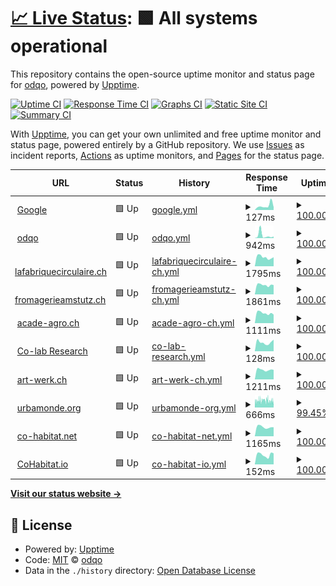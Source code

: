 # [📈 Live Status](https://odqo.github.io/upptime): <!--live status--> **🟩 All systems operational**

This repository contains the open-source uptime monitor and status page for [odqo](https://www.odqo.ch), powered by [Upptime](https://github.com/upptime/upptime).

[![Uptime CI](https://github.com/odqo/upptime/workflows/Uptime%20CI/badge.svg)](https://github.com/odqo/upptime/actions?query=workflow%3A%22Uptime+CI%22)
[![Response Time CI](https://github.com/odqo/upptime/workflows/Response%20Time%20CI/badge.svg)](https://github.com/odqo/upptime/actions?query=workflow%3A%22Response+Time+CI%22)
[![Graphs CI](https://github.com/odqo/upptime/workflows/Graphs%20CI/badge.svg)](https://github.com/odqo/upptime/actions?query=workflow%3A%22Graphs+CI%22)
[![Static Site CI](https://github.com/odqo/upptime/workflows/Static%20Site%20CI/badge.svg)](https://github.com/odqo/upptime/actions?query=workflow%3A%22Static+Site+CI%22)
[![Summary CI](https://github.com/odqo/upptime/workflows/Summary%20CI/badge.svg)](https://github.com/odqo/upptime/actions?query=workflow%3A%22Summary+CI%22)

With [Upptime](https://upptime.js.org), you can get your own unlimited and free uptime monitor and status page, powered entirely by a GitHub repository. We use [Issues](https://github.com/odqo/upptime/issues) as incident reports, [Actions](https://github.com/odqo/upptime/actions) as uptime monitors, and [Pages](https://odqo.github.io/upptime) for the status page.

<!--start: status pages-->
<!-- This summary is generated by Upptime (https://github.com/upptime/upptime) -->
<!-- Do not edit this manually, your changes will be overwritten -->
<!-- prettier-ignore -->
| URL | Status | History | Response Time | Uptime |
| --- | ------ | ------- | ------------- | ------ |
| <img alt="" src="https://icons.duckduckgo.com/ip3/www.google.com.ico" height="13"> [Google](https://www.google.com) | 🟩 Up | [google.yml](https://github.com/odqo/upptime/commits/HEAD/history/google.yml) | <details><summary><img alt="Response time graph" src="./graphs/google/response-time-week.png" height="20"> 127ms</summary><br><a href="https://odqo.github.io/upptime/history/google"><img alt="Response time 90" src="https://img.shields.io/endpoint?url=https%3A%2F%2Fraw.githubusercontent.com%2Fodqo%2Fupptime%2FHEAD%2Fapi%2Fgoogle%2Fresponse-time.json"></a><br><a href="https://odqo.github.io/upptime/history/google"><img alt="24-hour response time 82" src="https://img.shields.io/endpoint?url=https%3A%2F%2Fraw.githubusercontent.com%2Fodqo%2Fupptime%2FHEAD%2Fapi%2Fgoogle%2Fresponse-time-day.json"></a><br><a href="https://odqo.github.io/upptime/history/google"><img alt="7-day response time 127" src="https://img.shields.io/endpoint?url=https%3A%2F%2Fraw.githubusercontent.com%2Fodqo%2Fupptime%2FHEAD%2Fapi%2Fgoogle%2Fresponse-time-week.json"></a><br><a href="https://odqo.github.io/upptime/history/google"><img alt="30-day response time 101" src="https://img.shields.io/endpoint?url=https%3A%2F%2Fraw.githubusercontent.com%2Fodqo%2Fupptime%2FHEAD%2Fapi%2Fgoogle%2Fresponse-time-month.json"></a><br><a href="https://odqo.github.io/upptime/history/google"><img alt="1-year response time 90" src="https://img.shields.io/endpoint?url=https%3A%2F%2Fraw.githubusercontent.com%2Fodqo%2Fupptime%2FHEAD%2Fapi%2Fgoogle%2Fresponse-time-year.json"></a></details> | <details><summary><a href="https://odqo.github.io/upptime/history/google">100.00%</a></summary><a href="https://odqo.github.io/upptime/history/google"><img alt="All-time uptime 100.00%" src="https://img.shields.io/endpoint?url=https%3A%2F%2Fraw.githubusercontent.com%2Fodqo%2Fupptime%2FHEAD%2Fapi%2Fgoogle%2Fuptime.json"></a><br><a href="https://odqo.github.io/upptime/history/google"><img alt="24-hour uptime 100.00%" src="https://img.shields.io/endpoint?url=https%3A%2F%2Fraw.githubusercontent.com%2Fodqo%2Fupptime%2FHEAD%2Fapi%2Fgoogle%2Fuptime-day.json"></a><br><a href="https://odqo.github.io/upptime/history/google"><img alt="7-day uptime 100.00%" src="https://img.shields.io/endpoint?url=https%3A%2F%2Fraw.githubusercontent.com%2Fodqo%2Fupptime%2FHEAD%2Fapi%2Fgoogle%2Fuptime-week.json"></a><br><a href="https://odqo.github.io/upptime/history/google"><img alt="30-day uptime 100.00%" src="https://img.shields.io/endpoint?url=https%3A%2F%2Fraw.githubusercontent.com%2Fodqo%2Fupptime%2FHEAD%2Fapi%2Fgoogle%2Fuptime-month.json"></a><br><a href="https://odqo.github.io/upptime/history/google"><img alt="1-year uptime 100.00%" src="https://img.shields.io/endpoint?url=https%3A%2F%2Fraw.githubusercontent.com%2Fodqo%2Fupptime%2FHEAD%2Fapi%2Fgoogle%2Fuptime-year.json"></a></details>
| <img alt="" src="https://icons.duckduckgo.com/ip3/www.odqo.ch.ico" height="13"> [odqo](https://www.odqo.ch) | 🟩 Up | [odqo.yml](https://github.com/odqo/upptime/commits/HEAD/history/odqo.yml) | <details><summary><img alt="Response time graph" src="./graphs/odqo/response-time-week.png" height="20"> 942ms</summary><br><a href="https://odqo.github.io/upptime/history/odqo"><img alt="Response time 293" src="https://img.shields.io/endpoint?url=https%3A%2F%2Fraw.githubusercontent.com%2Fodqo%2Fupptime%2FHEAD%2Fapi%2Fodqo%2Fresponse-time.json"></a><br><a href="https://odqo.github.io/upptime/history/odqo"><img alt="24-hour response time 547" src="https://img.shields.io/endpoint?url=https%3A%2F%2Fraw.githubusercontent.com%2Fodqo%2Fupptime%2FHEAD%2Fapi%2Fodqo%2Fresponse-time-day.json"></a><br><a href="https://odqo.github.io/upptime/history/odqo"><img alt="7-day response time 942" src="https://img.shields.io/endpoint?url=https%3A%2F%2Fraw.githubusercontent.com%2Fodqo%2Fupptime%2FHEAD%2Fapi%2Fodqo%2Fresponse-time-week.json"></a><br><a href="https://odqo.github.io/upptime/history/odqo"><img alt="30-day response time 455" src="https://img.shields.io/endpoint?url=https%3A%2F%2Fraw.githubusercontent.com%2Fodqo%2Fupptime%2FHEAD%2Fapi%2Fodqo%2Fresponse-time-month.json"></a><br><a href="https://odqo.github.io/upptime/history/odqo"><img alt="1-year response time 293" src="https://img.shields.io/endpoint?url=https%3A%2F%2Fraw.githubusercontent.com%2Fodqo%2Fupptime%2FHEAD%2Fapi%2Fodqo%2Fresponse-time-year.json"></a></details> | <details><summary><a href="https://odqo.github.io/upptime/history/odqo">100.00%</a></summary><a href="https://odqo.github.io/upptime/history/odqo"><img alt="All-time uptime 99.99%" src="https://img.shields.io/endpoint?url=https%3A%2F%2Fraw.githubusercontent.com%2Fodqo%2Fupptime%2FHEAD%2Fapi%2Fodqo%2Fuptime.json"></a><br><a href="https://odqo.github.io/upptime/history/odqo"><img alt="24-hour uptime 100.00%" src="https://img.shields.io/endpoint?url=https%3A%2F%2Fraw.githubusercontent.com%2Fodqo%2Fupptime%2FHEAD%2Fapi%2Fodqo%2Fuptime-day.json"></a><br><a href="https://odqo.github.io/upptime/history/odqo"><img alt="7-day uptime 100.00%" src="https://img.shields.io/endpoint?url=https%3A%2F%2Fraw.githubusercontent.com%2Fodqo%2Fupptime%2FHEAD%2Fapi%2Fodqo%2Fuptime-week.json"></a><br><a href="https://odqo.github.io/upptime/history/odqo"><img alt="30-day uptime 100.00%" src="https://img.shields.io/endpoint?url=https%3A%2F%2Fraw.githubusercontent.com%2Fodqo%2Fupptime%2FHEAD%2Fapi%2Fodqo%2Fuptime-month.json"></a><br><a href="https://odqo.github.io/upptime/history/odqo"><img alt="1-year uptime 99.99%" src="https://img.shields.io/endpoint?url=https%3A%2F%2Fraw.githubusercontent.com%2Fodqo%2Fupptime%2FHEAD%2Fapi%2Fodqo%2Fuptime-year.json"></a></details>
| <img alt="" src="https://icons.duckduckgo.com/ip3/www.lafabriquecirculaire.ch.ico" height="13"> [lafabriquecirculaire.ch](https://www.lafabriquecirculaire.ch) | 🟩 Up | [lafabriquecirculaire-ch.yml](https://github.com/odqo/upptime/commits/HEAD/history/lafabriquecirculaire-ch.yml) | <details><summary><img alt="Response time graph" src="./graphs/lafabriquecirculaire-ch/response-time-week.png" height="20"> 1795ms</summary><br><a href="https://odqo.github.io/upptime/history/lafabriquecirculaire-ch"><img alt="Response time 1620" src="https://img.shields.io/endpoint?url=https%3A%2F%2Fraw.githubusercontent.com%2Fodqo%2Fupptime%2FHEAD%2Fapi%2Flafabriquecirculaire-ch%2Fresponse-time.json"></a><br><a href="https://odqo.github.io/upptime/history/lafabriquecirculaire-ch"><img alt="24-hour response time 1777" src="https://img.shields.io/endpoint?url=https%3A%2F%2Fraw.githubusercontent.com%2Fodqo%2Fupptime%2FHEAD%2Fapi%2Flafabriquecirculaire-ch%2Fresponse-time-day.json"></a><br><a href="https://odqo.github.io/upptime/history/lafabriquecirculaire-ch"><img alt="7-day response time 1795" src="https://img.shields.io/endpoint?url=https%3A%2F%2Fraw.githubusercontent.com%2Fodqo%2Fupptime%2FHEAD%2Fapi%2Flafabriquecirculaire-ch%2Fresponse-time-week.json"></a><br><a href="https://odqo.github.io/upptime/history/lafabriquecirculaire-ch"><img alt="30-day response time 1901" src="https://img.shields.io/endpoint?url=https%3A%2F%2Fraw.githubusercontent.com%2Fodqo%2Fupptime%2FHEAD%2Fapi%2Flafabriquecirculaire-ch%2Fresponse-time-month.json"></a><br><a href="https://odqo.github.io/upptime/history/lafabriquecirculaire-ch"><img alt="1-year response time 1620" src="https://img.shields.io/endpoint?url=https%3A%2F%2Fraw.githubusercontent.com%2Fodqo%2Fupptime%2FHEAD%2Fapi%2Flafabriquecirculaire-ch%2Fresponse-time-year.json"></a></details> | <details><summary><a href="https://odqo.github.io/upptime/history/lafabriquecirculaire-ch">100.00%</a></summary><a href="https://odqo.github.io/upptime/history/lafabriquecirculaire-ch"><img alt="All-time uptime 99.97%" src="https://img.shields.io/endpoint?url=https%3A%2F%2Fraw.githubusercontent.com%2Fodqo%2Fupptime%2FHEAD%2Fapi%2Flafabriquecirculaire-ch%2Fuptime.json"></a><br><a href="https://odqo.github.io/upptime/history/lafabriquecirculaire-ch"><img alt="24-hour uptime 100.00%" src="https://img.shields.io/endpoint?url=https%3A%2F%2Fraw.githubusercontent.com%2Fodqo%2Fupptime%2FHEAD%2Fapi%2Flafabriquecirculaire-ch%2Fuptime-day.json"></a><br><a href="https://odqo.github.io/upptime/history/lafabriquecirculaire-ch"><img alt="7-day uptime 100.00%" src="https://img.shields.io/endpoint?url=https%3A%2F%2Fraw.githubusercontent.com%2Fodqo%2Fupptime%2FHEAD%2Fapi%2Flafabriquecirculaire-ch%2Fuptime-week.json"></a><br><a href="https://odqo.github.io/upptime/history/lafabriquecirculaire-ch"><img alt="30-day uptime 99.90%" src="https://img.shields.io/endpoint?url=https%3A%2F%2Fraw.githubusercontent.com%2Fodqo%2Fupptime%2FHEAD%2Fapi%2Flafabriquecirculaire-ch%2Fuptime-month.json"></a><br><a href="https://odqo.github.io/upptime/history/lafabriquecirculaire-ch"><img alt="1-year uptime 99.97%" src="https://img.shields.io/endpoint?url=https%3A%2F%2Fraw.githubusercontent.com%2Fodqo%2Fupptime%2FHEAD%2Fapi%2Flafabriquecirculaire-ch%2Fuptime-year.json"></a></details>
| <img alt="" src="https://icons.duckduckgo.com/ip3/www.fromagerieamstutz.ch.ico" height="13"> [fromagerieamstutz.ch](https://www.fromagerieamstutz.ch) | 🟩 Up | [fromagerieamstutz-ch.yml](https://github.com/odqo/upptime/commits/HEAD/history/fromagerieamstutz-ch.yml) | <details><summary><img alt="Response time graph" src="./graphs/fromagerieamstutz-ch/response-time-week.png" height="20"> 1861ms</summary><br><a href="https://odqo.github.io/upptime/history/fromagerieamstutz-ch"><img alt="Response time 1890" src="https://img.shields.io/endpoint?url=https%3A%2F%2Fraw.githubusercontent.com%2Fodqo%2Fupptime%2FHEAD%2Fapi%2Ffromagerieamstutz-ch%2Fresponse-time.json"></a><br><a href="https://odqo.github.io/upptime/history/fromagerieamstutz-ch"><img alt="24-hour response time 1846" src="https://img.shields.io/endpoint?url=https%3A%2F%2Fraw.githubusercontent.com%2Fodqo%2Fupptime%2FHEAD%2Fapi%2Ffromagerieamstutz-ch%2Fresponse-time-day.json"></a><br><a href="https://odqo.github.io/upptime/history/fromagerieamstutz-ch"><img alt="7-day response time 1861" src="https://img.shields.io/endpoint?url=https%3A%2F%2Fraw.githubusercontent.com%2Fodqo%2Fupptime%2FHEAD%2Fapi%2Ffromagerieamstutz-ch%2Fresponse-time-week.json"></a><br><a href="https://odqo.github.io/upptime/history/fromagerieamstutz-ch"><img alt="30-day response time 1735" src="https://img.shields.io/endpoint?url=https%3A%2F%2Fraw.githubusercontent.com%2Fodqo%2Fupptime%2FHEAD%2Fapi%2Ffromagerieamstutz-ch%2Fresponse-time-month.json"></a><br><a href="https://odqo.github.io/upptime/history/fromagerieamstutz-ch"><img alt="1-year response time 1890" src="https://img.shields.io/endpoint?url=https%3A%2F%2Fraw.githubusercontent.com%2Fodqo%2Fupptime%2FHEAD%2Fapi%2Ffromagerieamstutz-ch%2Fresponse-time-year.json"></a></details> | <details><summary><a href="https://odqo.github.io/upptime/history/fromagerieamstutz-ch">100.00%</a></summary><a href="https://odqo.github.io/upptime/history/fromagerieamstutz-ch"><img alt="All-time uptime 96.34%" src="https://img.shields.io/endpoint?url=https%3A%2F%2Fraw.githubusercontent.com%2Fodqo%2Fupptime%2FHEAD%2Fapi%2Ffromagerieamstutz-ch%2Fuptime.json"></a><br><a href="https://odqo.github.io/upptime/history/fromagerieamstutz-ch"><img alt="24-hour uptime 100.00%" src="https://img.shields.io/endpoint?url=https%3A%2F%2Fraw.githubusercontent.com%2Fodqo%2Fupptime%2FHEAD%2Fapi%2Ffromagerieamstutz-ch%2Fuptime-day.json"></a><br><a href="https://odqo.github.io/upptime/history/fromagerieamstutz-ch"><img alt="7-day uptime 100.00%" src="https://img.shields.io/endpoint?url=https%3A%2F%2Fraw.githubusercontent.com%2Fodqo%2Fupptime%2FHEAD%2Fapi%2Ffromagerieamstutz-ch%2Fuptime-week.json"></a><br><a href="https://odqo.github.io/upptime/history/fromagerieamstutz-ch"><img alt="30-day uptime 99.34%" src="https://img.shields.io/endpoint?url=https%3A%2F%2Fraw.githubusercontent.com%2Fodqo%2Fupptime%2FHEAD%2Fapi%2Ffromagerieamstutz-ch%2Fuptime-month.json"></a><br><a href="https://odqo.github.io/upptime/history/fromagerieamstutz-ch"><img alt="1-year uptime 96.34%" src="https://img.shields.io/endpoint?url=https%3A%2F%2Fraw.githubusercontent.com%2Fodqo%2Fupptime%2FHEAD%2Fapi%2Ffromagerieamstutz-ch%2Fuptime-year.json"></a></details>
| <img alt="" src="https://icons.duckduckgo.com/ip3/www.acade-agro.ch.ico" height="13"> [acade-agro.ch](https://www.acade-agro.ch) | 🟩 Up | [acade-agro-ch.yml](https://github.com/odqo/upptime/commits/HEAD/history/acade-agro-ch.yml) | <details><summary><img alt="Response time graph" src="./graphs/acade-agro-ch/response-time-week.png" height="20"> 1111ms</summary><br><a href="https://odqo.github.io/upptime/history/acade-agro-ch"><img alt="Response time 1038" src="https://img.shields.io/endpoint?url=https%3A%2F%2Fraw.githubusercontent.com%2Fodqo%2Fupptime%2FHEAD%2Fapi%2Facade-agro-ch%2Fresponse-time.json"></a><br><a href="https://odqo.github.io/upptime/history/acade-agro-ch"><img alt="24-hour response time 940" src="https://img.shields.io/endpoint?url=https%3A%2F%2Fraw.githubusercontent.com%2Fodqo%2Fupptime%2FHEAD%2Fapi%2Facade-agro-ch%2Fresponse-time-day.json"></a><br><a href="https://odqo.github.io/upptime/history/acade-agro-ch"><img alt="7-day response time 1111" src="https://img.shields.io/endpoint?url=https%3A%2F%2Fraw.githubusercontent.com%2Fodqo%2Fupptime%2FHEAD%2Fapi%2Facade-agro-ch%2Fresponse-time-week.json"></a><br><a href="https://odqo.github.io/upptime/history/acade-agro-ch"><img alt="30-day response time 1090" src="https://img.shields.io/endpoint?url=https%3A%2F%2Fraw.githubusercontent.com%2Fodqo%2Fupptime%2FHEAD%2Fapi%2Facade-agro-ch%2Fresponse-time-month.json"></a><br><a href="https://odqo.github.io/upptime/history/acade-agro-ch"><img alt="1-year response time 1038" src="https://img.shields.io/endpoint?url=https%3A%2F%2Fraw.githubusercontent.com%2Fodqo%2Fupptime%2FHEAD%2Fapi%2Facade-agro-ch%2Fresponse-time-year.json"></a></details> | <details><summary><a href="https://odqo.github.io/upptime/history/acade-agro-ch">100.00%</a></summary><a href="https://odqo.github.io/upptime/history/acade-agro-ch"><img alt="All-time uptime 99.99%" src="https://img.shields.io/endpoint?url=https%3A%2F%2Fraw.githubusercontent.com%2Fodqo%2Fupptime%2FHEAD%2Fapi%2Facade-agro-ch%2Fuptime.json"></a><br><a href="https://odqo.github.io/upptime/history/acade-agro-ch"><img alt="24-hour uptime 100.00%" src="https://img.shields.io/endpoint?url=https%3A%2F%2Fraw.githubusercontent.com%2Fodqo%2Fupptime%2FHEAD%2Fapi%2Facade-agro-ch%2Fuptime-day.json"></a><br><a href="https://odqo.github.io/upptime/history/acade-agro-ch"><img alt="7-day uptime 100.00%" src="https://img.shields.io/endpoint?url=https%3A%2F%2Fraw.githubusercontent.com%2Fodqo%2Fupptime%2FHEAD%2Fapi%2Facade-agro-ch%2Fuptime-week.json"></a><br><a href="https://odqo.github.io/upptime/history/acade-agro-ch"><img alt="30-day uptime 100.00%" src="https://img.shields.io/endpoint?url=https%3A%2F%2Fraw.githubusercontent.com%2Fodqo%2Fupptime%2FHEAD%2Fapi%2Facade-agro-ch%2Fuptime-month.json"></a><br><a href="https://odqo.github.io/upptime/history/acade-agro-ch"><img alt="1-year uptime 99.99%" src="https://img.shields.io/endpoint?url=https%3A%2F%2Fraw.githubusercontent.com%2Fodqo%2Fupptime%2FHEAD%2Fapi%2Facade-agro-ch%2Fuptime-year.json"></a></details>
| <img alt="" src="https://icons.duckduckgo.com/ip3/mapping.co-lab-research.net.ico" height="13"> [Co-lab Research](https://mapping.co-lab-research.net/) | 🟩 Up | [co-lab-research.yml](https://github.com/odqo/upptime/commits/HEAD/history/co-lab-research.yml) | <details><summary><img alt="Response time graph" src="./graphs/co-lab-research/response-time-week.png" height="20"> 128ms</summary><br><a href="https://odqo.github.io/upptime/history/co-lab-research"><img alt="Response time 134" src="https://img.shields.io/endpoint?url=https%3A%2F%2Fraw.githubusercontent.com%2Fodqo%2Fupptime%2FHEAD%2Fapi%2Fco-lab-research%2Fresponse-time.json"></a><br><a href="https://odqo.github.io/upptime/history/co-lab-research"><img alt="24-hour response time 165" src="https://img.shields.io/endpoint?url=https%3A%2F%2Fraw.githubusercontent.com%2Fodqo%2Fupptime%2FHEAD%2Fapi%2Fco-lab-research%2Fresponse-time-day.json"></a><br><a href="https://odqo.github.io/upptime/history/co-lab-research"><img alt="7-day response time 128" src="https://img.shields.io/endpoint?url=https%3A%2F%2Fraw.githubusercontent.com%2Fodqo%2Fupptime%2FHEAD%2Fapi%2Fco-lab-research%2Fresponse-time-week.json"></a><br><a href="https://odqo.github.io/upptime/history/co-lab-research"><img alt="30-day response time 131" src="https://img.shields.io/endpoint?url=https%3A%2F%2Fraw.githubusercontent.com%2Fodqo%2Fupptime%2FHEAD%2Fapi%2Fco-lab-research%2Fresponse-time-month.json"></a><br><a href="https://odqo.github.io/upptime/history/co-lab-research"><img alt="1-year response time 134" src="https://img.shields.io/endpoint?url=https%3A%2F%2Fraw.githubusercontent.com%2Fodqo%2Fupptime%2FHEAD%2Fapi%2Fco-lab-research%2Fresponse-time-year.json"></a></details> | <details><summary><a href="https://odqo.github.io/upptime/history/co-lab-research">100.00%</a></summary><a href="https://odqo.github.io/upptime/history/co-lab-research"><img alt="All-time uptime 99.99%" src="https://img.shields.io/endpoint?url=https%3A%2F%2Fraw.githubusercontent.com%2Fodqo%2Fupptime%2FHEAD%2Fapi%2Fco-lab-research%2Fuptime.json"></a><br><a href="https://odqo.github.io/upptime/history/co-lab-research"><img alt="24-hour uptime 100.00%" src="https://img.shields.io/endpoint?url=https%3A%2F%2Fraw.githubusercontent.com%2Fodqo%2Fupptime%2FHEAD%2Fapi%2Fco-lab-research%2Fuptime-day.json"></a><br><a href="https://odqo.github.io/upptime/history/co-lab-research"><img alt="7-day uptime 100.00%" src="https://img.shields.io/endpoint?url=https%3A%2F%2Fraw.githubusercontent.com%2Fodqo%2Fupptime%2FHEAD%2Fapi%2Fco-lab-research%2Fuptime-week.json"></a><br><a href="https://odqo.github.io/upptime/history/co-lab-research"><img alt="30-day uptime 100.00%" src="https://img.shields.io/endpoint?url=https%3A%2F%2Fraw.githubusercontent.com%2Fodqo%2Fupptime%2FHEAD%2Fapi%2Fco-lab-research%2Fuptime-month.json"></a><br><a href="https://odqo.github.io/upptime/history/co-lab-research"><img alt="1-year uptime 99.99%" src="https://img.shields.io/endpoint?url=https%3A%2F%2Fraw.githubusercontent.com%2Fodqo%2Fupptime%2FHEAD%2Fapi%2Fco-lab-research%2Fuptime-year.json"></a></details>
| <img alt="" src="https://icons.duckduckgo.com/ip3/www.art-werk.ch.ico" height="13"> [art-werk.ch](https://www.art-werk.ch) | 🟩 Up | [art-werk-ch.yml](https://github.com/odqo/upptime/commits/HEAD/history/art-werk-ch.yml) | <details><summary><img alt="Response time graph" src="./graphs/art-werk-ch/response-time-week.png" height="20"> 1211ms</summary><br><a href="https://odqo.github.io/upptime/history/art-werk-ch"><img alt="Response time 1137" src="https://img.shields.io/endpoint?url=https%3A%2F%2Fraw.githubusercontent.com%2Fodqo%2Fupptime%2FHEAD%2Fapi%2Fart-werk-ch%2Fresponse-time.json"></a><br><a href="https://odqo.github.io/upptime/history/art-werk-ch"><img alt="24-hour response time 1208" src="https://img.shields.io/endpoint?url=https%3A%2F%2Fraw.githubusercontent.com%2Fodqo%2Fupptime%2FHEAD%2Fapi%2Fart-werk-ch%2Fresponse-time-day.json"></a><br><a href="https://odqo.github.io/upptime/history/art-werk-ch"><img alt="7-day response time 1211" src="https://img.shields.io/endpoint?url=https%3A%2F%2Fraw.githubusercontent.com%2Fodqo%2Fupptime%2FHEAD%2Fapi%2Fart-werk-ch%2Fresponse-time-week.json"></a><br><a href="https://odqo.github.io/upptime/history/art-werk-ch"><img alt="30-day response time 1151" src="https://img.shields.io/endpoint?url=https%3A%2F%2Fraw.githubusercontent.com%2Fodqo%2Fupptime%2FHEAD%2Fapi%2Fart-werk-ch%2Fresponse-time-month.json"></a><br><a href="https://odqo.github.io/upptime/history/art-werk-ch"><img alt="1-year response time 1137" src="https://img.shields.io/endpoint?url=https%3A%2F%2Fraw.githubusercontent.com%2Fodqo%2Fupptime%2FHEAD%2Fapi%2Fart-werk-ch%2Fresponse-time-year.json"></a></details> | <details><summary><a href="https://odqo.github.io/upptime/history/art-werk-ch">100.00%</a></summary><a href="https://odqo.github.io/upptime/history/art-werk-ch"><img alt="All-time uptime 99.99%" src="https://img.shields.io/endpoint?url=https%3A%2F%2Fraw.githubusercontent.com%2Fodqo%2Fupptime%2FHEAD%2Fapi%2Fart-werk-ch%2Fuptime.json"></a><br><a href="https://odqo.github.io/upptime/history/art-werk-ch"><img alt="24-hour uptime 100.00%" src="https://img.shields.io/endpoint?url=https%3A%2F%2Fraw.githubusercontent.com%2Fodqo%2Fupptime%2FHEAD%2Fapi%2Fart-werk-ch%2Fuptime-day.json"></a><br><a href="https://odqo.github.io/upptime/history/art-werk-ch"><img alt="7-day uptime 100.00%" src="https://img.shields.io/endpoint?url=https%3A%2F%2Fraw.githubusercontent.com%2Fodqo%2Fupptime%2FHEAD%2Fapi%2Fart-werk-ch%2Fuptime-week.json"></a><br><a href="https://odqo.github.io/upptime/history/art-werk-ch"><img alt="30-day uptime 100.00%" src="https://img.shields.io/endpoint?url=https%3A%2F%2Fraw.githubusercontent.com%2Fodqo%2Fupptime%2FHEAD%2Fapi%2Fart-werk-ch%2Fuptime-month.json"></a><br><a href="https://odqo.github.io/upptime/history/art-werk-ch"><img alt="1-year uptime 99.99%" src="https://img.shields.io/endpoint?url=https%3A%2F%2Fraw.githubusercontent.com%2Fodqo%2Fupptime%2FHEAD%2Fapi%2Fart-werk-ch%2Fuptime-year.json"></a></details>
| <img alt="" src="https://icons.duckduckgo.com/ip3/www.urbamonde.org.ico" height="13"> [urbamonde.org](https://www.urbamonde.org) | 🟩 Up | [urbamonde-org.yml](https://github.com/odqo/upptime/commits/HEAD/history/urbamonde-org.yml) | <details><summary><img alt="Response time graph" src="./graphs/urbamonde-org/response-time-week.png" height="20"> 666ms</summary><br><a href="https://odqo.github.io/upptime/history/urbamonde-org"><img alt="Response time 749" src="https://img.shields.io/endpoint?url=https%3A%2F%2Fraw.githubusercontent.com%2Fodqo%2Fupptime%2FHEAD%2Fapi%2Furbamonde-org%2Fresponse-time.json"></a><br><a href="https://odqo.github.io/upptime/history/urbamonde-org"><img alt="24-hour response time 792" src="https://img.shields.io/endpoint?url=https%3A%2F%2Fraw.githubusercontent.com%2Fodqo%2Fupptime%2FHEAD%2Fapi%2Furbamonde-org%2Fresponse-time-day.json"></a><br><a href="https://odqo.github.io/upptime/history/urbamonde-org"><img alt="7-day response time 666" src="https://img.shields.io/endpoint?url=https%3A%2F%2Fraw.githubusercontent.com%2Fodqo%2Fupptime%2FHEAD%2Fapi%2Furbamonde-org%2Fresponse-time-week.json"></a><br><a href="https://odqo.github.io/upptime/history/urbamonde-org"><img alt="30-day response time 707" src="https://img.shields.io/endpoint?url=https%3A%2F%2Fraw.githubusercontent.com%2Fodqo%2Fupptime%2FHEAD%2Fapi%2Furbamonde-org%2Fresponse-time-month.json"></a><br><a href="https://odqo.github.io/upptime/history/urbamonde-org"><img alt="1-year response time 749" src="https://img.shields.io/endpoint?url=https%3A%2F%2Fraw.githubusercontent.com%2Fodqo%2Fupptime%2FHEAD%2Fapi%2Furbamonde-org%2Fresponse-time-year.json"></a></details> | <details><summary><a href="https://odqo.github.io/upptime/history/urbamonde-org">99.45%</a></summary><a href="https://odqo.github.io/upptime/history/urbamonde-org"><img alt="All-time uptime 99.35%" src="https://img.shields.io/endpoint?url=https%3A%2F%2Fraw.githubusercontent.com%2Fodqo%2Fupptime%2FHEAD%2Fapi%2Furbamonde-org%2Fuptime.json"></a><br><a href="https://odqo.github.io/upptime/history/urbamonde-org"><img alt="24-hour uptime 99.59%" src="https://img.shields.io/endpoint?url=https%3A%2F%2Fraw.githubusercontent.com%2Fodqo%2Fupptime%2FHEAD%2Fapi%2Furbamonde-org%2Fuptime-day.json"></a><br><a href="https://odqo.github.io/upptime/history/urbamonde-org"><img alt="7-day uptime 99.45%" src="https://img.shields.io/endpoint?url=https%3A%2F%2Fraw.githubusercontent.com%2Fodqo%2Fupptime%2FHEAD%2Fapi%2Furbamonde-org%2Fuptime-week.json"></a><br><a href="https://odqo.github.io/upptime/history/urbamonde-org"><img alt="30-day uptime 98.78%" src="https://img.shields.io/endpoint?url=https%3A%2F%2Fraw.githubusercontent.com%2Fodqo%2Fupptime%2FHEAD%2Fapi%2Furbamonde-org%2Fuptime-month.json"></a><br><a href="https://odqo.github.io/upptime/history/urbamonde-org"><img alt="1-year uptime 99.35%" src="https://img.shields.io/endpoint?url=https%3A%2F%2Fraw.githubusercontent.com%2Fodqo%2Fupptime%2FHEAD%2Fapi%2Furbamonde-org%2Fuptime-year.json"></a></details>
| <img alt="" src="https://icons.duckduckgo.com/ip3/www.co-habitat.net.ico" height="13"> [co-habitat.net](https://www.co-habitat.net) | 🟩 Up | [co-habitat-net.yml](https://github.com/odqo/upptime/commits/HEAD/history/co-habitat-net.yml) | <details><summary><img alt="Response time graph" src="./graphs/co-habitat-net/response-time-week.png" height="20"> 1165ms</summary><br><a href="https://odqo.github.io/upptime/history/co-habitat-net"><img alt="Response time 1063" src="https://img.shields.io/endpoint?url=https%3A%2F%2Fraw.githubusercontent.com%2Fodqo%2Fupptime%2FHEAD%2Fapi%2Fco-habitat-net%2Fresponse-time.json"></a><br><a href="https://odqo.github.io/upptime/history/co-habitat-net"><img alt="24-hour response time 1137" src="https://img.shields.io/endpoint?url=https%3A%2F%2Fraw.githubusercontent.com%2Fodqo%2Fupptime%2FHEAD%2Fapi%2Fco-habitat-net%2Fresponse-time-day.json"></a><br><a href="https://odqo.github.io/upptime/history/co-habitat-net"><img alt="7-day response time 1165" src="https://img.shields.io/endpoint?url=https%3A%2F%2Fraw.githubusercontent.com%2Fodqo%2Fupptime%2FHEAD%2Fapi%2Fco-habitat-net%2Fresponse-time-week.json"></a><br><a href="https://odqo.github.io/upptime/history/co-habitat-net"><img alt="30-day response time 1138" src="https://img.shields.io/endpoint?url=https%3A%2F%2Fraw.githubusercontent.com%2Fodqo%2Fupptime%2FHEAD%2Fapi%2Fco-habitat-net%2Fresponse-time-month.json"></a><br><a href="https://odqo.github.io/upptime/history/co-habitat-net"><img alt="1-year response time 1063" src="https://img.shields.io/endpoint?url=https%3A%2F%2Fraw.githubusercontent.com%2Fodqo%2Fupptime%2FHEAD%2Fapi%2Fco-habitat-net%2Fresponse-time-year.json"></a></details> | <details><summary><a href="https://odqo.github.io/upptime/history/co-habitat-net">100.00%</a></summary><a href="https://odqo.github.io/upptime/history/co-habitat-net"><img alt="All-time uptime 100.00%" src="https://img.shields.io/endpoint?url=https%3A%2F%2Fraw.githubusercontent.com%2Fodqo%2Fupptime%2FHEAD%2Fapi%2Fco-habitat-net%2Fuptime.json"></a><br><a href="https://odqo.github.io/upptime/history/co-habitat-net"><img alt="24-hour uptime 100.00%" src="https://img.shields.io/endpoint?url=https%3A%2F%2Fraw.githubusercontent.com%2Fodqo%2Fupptime%2FHEAD%2Fapi%2Fco-habitat-net%2Fuptime-day.json"></a><br><a href="https://odqo.github.io/upptime/history/co-habitat-net"><img alt="7-day uptime 100.00%" src="https://img.shields.io/endpoint?url=https%3A%2F%2Fraw.githubusercontent.com%2Fodqo%2Fupptime%2FHEAD%2Fapi%2Fco-habitat-net%2Fuptime-week.json"></a><br><a href="https://odqo.github.io/upptime/history/co-habitat-net"><img alt="30-day uptime 100.00%" src="https://img.shields.io/endpoint?url=https%3A%2F%2Fraw.githubusercontent.com%2Fodqo%2Fupptime%2FHEAD%2Fapi%2Fco-habitat-net%2Fuptime-month.json"></a><br><a href="https://odqo.github.io/upptime/history/co-habitat-net"><img alt="1-year uptime 100.00%" src="https://img.shields.io/endpoint?url=https%3A%2F%2Fraw.githubusercontent.com%2Fodqo%2Fupptime%2FHEAD%2Fapi%2Fco-habitat-net%2Fuptime-year.json"></a></details>
| <img alt="" src="https://icons.duckduckgo.com/ip3/www.cohabitat.io.ico" height="13"> [CoHabitat.io](https://www.cohabitat.io) | 🟩 Up | [co-habitat-io.yml](https://github.com/odqo/upptime/commits/HEAD/history/co-habitat-io.yml) | <details><summary><img alt="Response time graph" src="./graphs/co-habitat-io/response-time-week.png" height="20"> 152ms</summary><br><a href="https://odqo.github.io/upptime/history/co-habitat-io"><img alt="Response time 140" src="https://img.shields.io/endpoint?url=https%3A%2F%2Fraw.githubusercontent.com%2Fodqo%2Fupptime%2FHEAD%2Fapi%2Fco-habitat-io%2Fresponse-time.json"></a><br><a href="https://odqo.github.io/upptime/history/co-habitat-io"><img alt="24-hour response time 175" src="https://img.shields.io/endpoint?url=https%3A%2F%2Fraw.githubusercontent.com%2Fodqo%2Fupptime%2FHEAD%2Fapi%2Fco-habitat-io%2Fresponse-time-day.json"></a><br><a href="https://odqo.github.io/upptime/history/co-habitat-io"><img alt="7-day response time 152" src="https://img.shields.io/endpoint?url=https%3A%2F%2Fraw.githubusercontent.com%2Fodqo%2Fupptime%2FHEAD%2Fapi%2Fco-habitat-io%2Fresponse-time-week.json"></a><br><a href="https://odqo.github.io/upptime/history/co-habitat-io"><img alt="30-day response time 145" src="https://img.shields.io/endpoint?url=https%3A%2F%2Fraw.githubusercontent.com%2Fodqo%2Fupptime%2FHEAD%2Fapi%2Fco-habitat-io%2Fresponse-time-month.json"></a><br><a href="https://odqo.github.io/upptime/history/co-habitat-io"><img alt="1-year response time 140" src="https://img.shields.io/endpoint?url=https%3A%2F%2Fraw.githubusercontent.com%2Fodqo%2Fupptime%2FHEAD%2Fapi%2Fco-habitat-io%2Fresponse-time-year.json"></a></details> | <details><summary><a href="https://odqo.github.io/upptime/history/co-habitat-io">100.00%</a></summary><a href="https://odqo.github.io/upptime/history/co-habitat-io"><img alt="All-time uptime 99.99%" src="https://img.shields.io/endpoint?url=https%3A%2F%2Fraw.githubusercontent.com%2Fodqo%2Fupptime%2FHEAD%2Fapi%2Fco-habitat-io%2Fuptime.json"></a><br><a href="https://odqo.github.io/upptime/history/co-habitat-io"><img alt="24-hour uptime 100.00%" src="https://img.shields.io/endpoint?url=https%3A%2F%2Fraw.githubusercontent.com%2Fodqo%2Fupptime%2FHEAD%2Fapi%2Fco-habitat-io%2Fuptime-day.json"></a><br><a href="https://odqo.github.io/upptime/history/co-habitat-io"><img alt="7-day uptime 100.00%" src="https://img.shields.io/endpoint?url=https%3A%2F%2Fraw.githubusercontent.com%2Fodqo%2Fupptime%2FHEAD%2Fapi%2Fco-habitat-io%2Fuptime-week.json"></a><br><a href="https://odqo.github.io/upptime/history/co-habitat-io"><img alt="30-day uptime 100.00%" src="https://img.shields.io/endpoint?url=https%3A%2F%2Fraw.githubusercontent.com%2Fodqo%2Fupptime%2FHEAD%2Fapi%2Fco-habitat-io%2Fuptime-month.json"></a><br><a href="https://odqo.github.io/upptime/history/co-habitat-io"><img alt="1-year uptime 99.99%" src="https://img.shields.io/endpoint?url=https%3A%2F%2Fraw.githubusercontent.com%2Fodqo%2Fupptime%2FHEAD%2Fapi%2Fco-habitat-io%2Fuptime-year.json"></a></details>

<!--end: status pages-->

[**Visit our status website →**](https://odqo.github.io/upptime)

## 📄 License

- Powered by: [Upptime](https://github.com/upptime/upptime)
- Code: [MIT](./LICENSE) © [odqo](https://www.odqo.ch)
- Data in the `./history` directory: [Open Database License](https://opendatacommons.org/licenses/odbl/1-0/)
